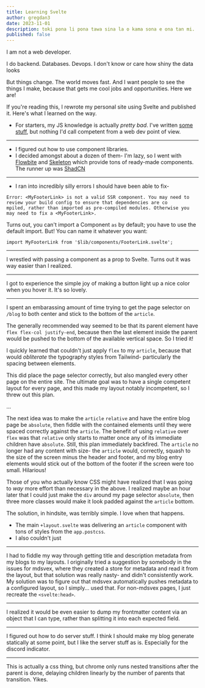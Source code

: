 ```yaml
---
title: Learning Svelte
author: gregdan3
date: 2023-11-01
description: toki pona li pona tawa sina la o kama sona e ona tan mi.
published: false
---
```


I am not a web developer.

I do backend. Databases. Devops. I don't know or care how shiny the data looks

But things change. The world moves fast. And I want people to see the things I make, because that gets me cool jobs and opportunities. Here we are!

If you're reading this, I rewrote my personal site using Svelte and published it. Here's what I learned on the way.

- For starters, my JS knowledge is actually _pretty bad_. I've written [some](https://mun.la) [stuff](https://coolspacethings.neocities.org), but nothing I'd call competent from a web dev point of view.

---

- I figured out how to use component libraries.
- I decided amongst about a dozen of them- I'm lazy, so I went with [Flowbite](TODO) and [Skeleton](TODO) which provide tons of ready-made components. The runner up was [ShadCN](TODO)

---

- I ran into incredibly silly errors I should have been able to fix-

```
Error: <MyFooterLink> is not a valid SSR component. You may need to review your build config to ensure that dependencies are co
mpiled, rather than imported as pre-compiled modules. Otherwise you may need to fix a <MyFooterLink>.
```

Turns out, you can't import a Component `as` by default; you have to use the default import. But! You can name it whatever you want:

    import MyFooterLink from '$lib/components/FooterLink.svelte';

---

I wrestled with passing a component as a prop to Svelte. Turns out it was way easier than I realized.

---

I got to experience the simple joy of making a button light up a nice color when you hover it. It's so lovely.

---

I spent an embarassing amount of time trying to get the page selector on `/blog` to both center and stick to the bottom of the `article`.

The generally recommended way seemed to be that its parent element have `flex flex-col justify-end`, because then the last element inside the parent would be pushed to the bottom of the available vertical space. So I tried it!

I quickly learned that couldn't just apply `flex` to my `article`, because that would _obliterate_ the typography styles from Tailwind- particularly the spacing between elements.

This did place the page selector correctly, but also mangled every other page on the entire site. The ultimate goal was to have a single competent layout for every page, and this made my layout notably incompetent, so I threw out this plan.

...

The next idea was to make the `article` `relative` and have the entire blog page be `absolute`, then fiddle with the contained elements until they were spaced correctly against the `article`. The benefit of using `relative` over `flex` was that `relative` only starts to matter once any of its immediate children have `absolute`. Still, this plan immediately backfired. The `article` no longer had any content with size- the `article` would, correctly, squash to the size of the screen minus the header and footer, and my blog entry elements would stick out of the bottom of the footer if the screen were too small. Hilarious!

Those of you who actually know CSS might have realized that I was going to _way_ more effort than necessary in the above. I realized maybe an hour later that I could just make the `div` around my page selector `absolute`, then three more classes would make it look padded against the `article` bottom.

The solution, in hindsite, was terribly simple. I love when that happens.

- The main `+layout.svelte` was delivering an `article` component with tons of styles from the `app.postcss`.
- I also couldn't just

---

I had to fiddle my way through getting title and description metadata from my blogs to my layouts. I originally tried a suggestion by somebody in the issues for mdsvex, where they created a store for metadata and read it from the layout, but that solution was really nasty- and didn't consistently work.
My solution was to figure out that mdsvex automatically pushes metadata to a configured layout, so I simply... used that.
For non-mdsvex pages, I just recreate the `<svelte:head>`.

---

I realized it would be even easier to dump my frontmatter content via an object that I can type, rather than splitting it into each expected field.

---

I figured out how to do server stuff. I think I should make my blog generate statically at some point, but I like the server stuff as is. Especially for the discord indicator.

---

This is actually a css thing, but chrome only runs nested transitions after the parent is done, delaying children linearly by the number of parents that transition. Yikes.
